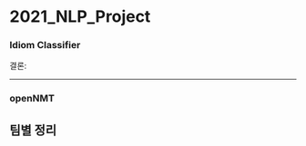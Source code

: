 # 2021_NLP_Project

### Idiom Classifier

결론:<br/>
<!-- ![image](https://user-images.githubusercontent.com/75319377/137847522-3208cc15-fdfb-46c0-8562-f2b6e9236320.png) -->
---

### openNMT

팀별 정리
---
